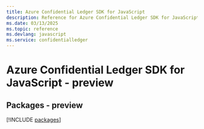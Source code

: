 ```yaml
---
title: Azure Confidential Ledger SDK for JavaScript
description: Reference for Azure Confidential Ledger SDK for JavaScript
ms.date: 03/13/2025
ms.topic: reference
ms.devlang: javascript
ms.service: confidentialledger
---
```

# Azure Confidential Ledger SDK for JavaScript - preview
## Packages - preview
[!INCLUDE [packages](confidential-ledger-index.md)]